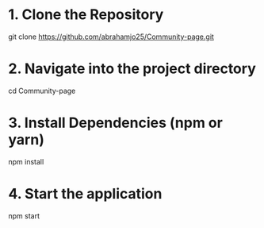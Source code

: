 
# 1. Clone the Repository
git clone https://github.com/abrahamjo25/Community-page.git

# 2. Navigate into the project directory
cd Community-page

# 3. Install Dependencies (npm or yarn)
npm install

# 4. Start the application
npm start
